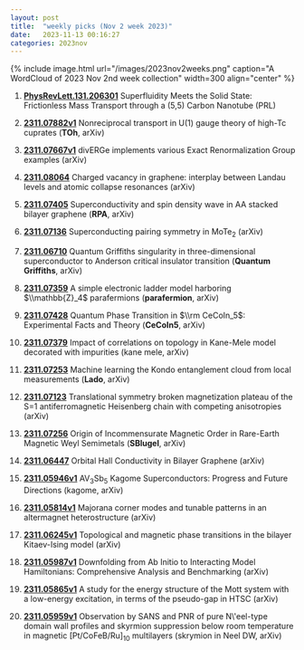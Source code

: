 ```yaml
---
layout: post
title:  "weekly picks (Nov 2 week 2023)"
date:   2023-11-13 00:16:27
categories: 2023nov
---
```



{% include image.html url="/images/2023nov2weeks.png" caption="A WordCloud of 2023 Nov 2nd week collection" width=300 align="center" %}



1. **[PhysRevLett.131.206301](https://link.aps.org/doi/10.1103/PhysRevLett.131.206301)** Superfluidity Meets the Solid State: Frictionless Mass Transport through a (5,5) Carbon Nanotube (PRL)


1. **[2311.07882v1](https://arxiv.org/abs/2311.07882v1)** Nonreciprocal transport in U(1) gauge theory of high-Tc cuprates (**TOh**, arXiv)

1. **[2311.07667v1](https://arxiv.org/abs/2311.07667v1)** divERGe implements various Exact Renormalization Group examples (arXiv)

1. **[2311.08064](http://arxiv.org/abs/2311.08064)** Charged vacancy in graphene: interplay between Landau levels and atomic collapse resonances (arXiv)


1. **[2311.07405](http://arxiv.org/abs/2311.07405)** Superconductivity and spin density wave in AA stacked bilayer graphene (**RPA**, arXiv)

1. **[2311.07136](http://arxiv.org/abs/2311.07136)** Superconducting pairing symmetry in MoTe$_{2}$ (arXiv)

1. **[2311.06710](http://arxiv.org/abs/2311.06710)** Quantum Griffiths singularity in three-dimensional superconductor to Anderson critical insulator transition (**Quantum Griffiths**, arXiv)

1. **[2311.07359](http://arxiv.org/abs/2311.07359)** A simple electronic ladder model harboring $\\mathbb{Z}_4$ parafermions (**parafermion**, arXiv)

1. **[2311.07428](http://arxiv.org/abs/2311.07428)** Quantum Phase Transition in $\\rm CeCoIn_5$: Experimental Facts and Theory (**CeCoIn5**, arXiv)

1. **[2311.07379](http://arxiv.org/abs/2311.07379)** Impact of correlations on topology in Kane-Mele model decorated with impurities (kane mele, arXiv)

1. **[2311.07253](http://arxiv.org/abs/2311.07253)** Machine learning the Kondo entanglement cloud from local measurements (**Lado**, arXiv)

1. **[2311.07123](http://arxiv.org/abs/2311.07123)** Translational symmetry broken magnetization plateau of the S=1 antiferromagnetic Heisenberg chain with competing anisotropies (arXiv)

1. **[2311.07256](http://arxiv.org/abs/2311.07256)** Origin of Incommensurate Magnetic Order in Rare-Earth Magnetic Weyl Semimetals (**SBlugel**, arXiv)

1. **[2311.06447](http://arxiv.org/abs/2311.06447)** Orbital Hall Conductivity in Bilayer Graphene (arXiv)





1. **[2311.05946v1](https://arxiv.org/abs/2311.05946v1)** AV$_3$Sb$_5$ Kagome Superconductors: Progress and Future Directions (kagome, arXiv)

1. **[2311.05814v1](https://arxiv.org/abs/2311.05814v1)** Majorana corner modes and tunable patterns in an altermagnet heterostructure (arXiv)

1. **[2311.06245v1](https://arxiv.org/abs/2311.06245v1)** Topological and magnetic phase transitions in the bilayer Kitaev-Ising model (arXiv)

1. **[2311.05987v1](https://arxiv.org/abs/2311.05987v1)** Downfolding from Ab Initio to Interacting Model Hamiltonians: Comprehensive Analysis and Benchmarking (arXiv)

1. **[2311.05865v1](https://arxiv.org/abs/2311.05865v1)** A study for the energy structure of the Mott system with a low-energy excitation, in terms of the pseudo-gap in HTSC (arXiv)

1. **[2311.05959v1](https://arxiv.org/abs/2311.05959v1)** Observation by SANS and PNR of pure N\\'eel-type domain wall profiles and skyrmion suppression below room temperature in magnetic [Pt/CoFeB/Ru]$_{10}$ multilayers (skrymion in Neel DW, arXiv)

